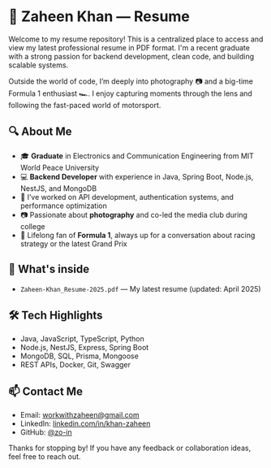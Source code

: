 # 📄 Zaheen Khan — Resume

Welcome to my resume repository! This is a centralized place to access and view my latest professional resume in PDF format. I'm a recent graduate with a strong passion for backend development, clean code, and building scalable systems.  

Outside the world of code, I’m deeply into photography 📷 and a big-time Formula 1 enthusiast 🏎️. I enjoy capturing moments through the lens and following the fast-paced world of motorsport.

## 🔍 About Me

- 🎓 **Graduate** in Electronics and Communication Engineering from MIT World Peace University
- 💻 **Backend Developer** with experience in Java, Spring Boot, Node.js, NestJS, and MongoDB
- 🔧 I’ve worked on API development, authentication systems, and performance optimization
- 📷 Passionate about **photography** and co-led the media club during college
- 🏁 Lifelong fan of **Formula 1**, always up for a conversation about racing strategy or the latest Grand Prix

## 📂 What's inside

- `Zaheen-Khan_Resume-2025.pdf` — My latest resume (updated: April 2025)

## 🛠 Tech Highlights

- Java, JavaScript, TypeScript, Python  
- Node.js, NestJS, Express, Spring Boot  
- MongoDB, SQL, Prisma, Mongoose  
- REST APIs, Docker, Git, Swagger  

## 📫 Contact Me

- Email: [workwithzaheen@gmail.com](mailto:workwithzaheen@gmail.com)  
- LinkedIn: [linkedin.com/in/khan-zaheen](https://www.linkedin.com/in/khan-zaheen/)  
- GitHub: [@zo-in](https://github.com/zo-in)  

Thanks for stopping by! If you have any feedback or collaboration ideas, feel free to reach out.
